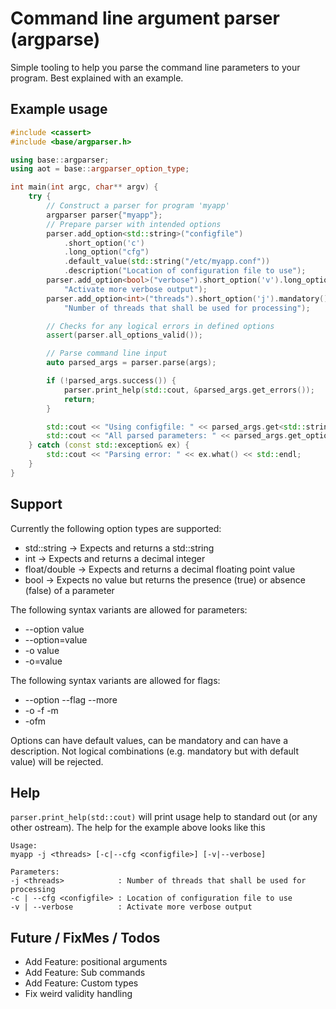 # Command line argument parser (argparse)

Simple tooling to help you parse the command line parameters to your program. Best explained with an example.

## Example usage

```cpp
#include <cassert>
#include <base/argparser.h>

using base::argparser;
using aot = base::argparser_option_type;

int main(int argc, char** argv) {
    try {
        // Construct a parser for program 'myapp'
        argparser parser{"myapp"};
        // Prepare parser with intended options
        parser.add_option<std::string>("configfile")
            .short_option('c')
            .long_option("cfg")
            .default_value(std::string("/etc/myapp.conf"))
            .description("Location of configuration file to use");
        parser.add_option<bool>("verbose").short_option('v').long_option("verbose").description(
            "Activate more verbose output");
        parser.add_option<int>("threads").short_option('j').mandatory().description(
            "Number of threads that shall be used for processing");

        // Checks for any logical errors in defined options
        assert(parser.all_options_valid());

        // Parse command line input
        auto parsed_args = parser.parse(args);

        if (!parsed_args.success()) {
            parser.print_help(std::cout, &parsed_args.get_errors());
            return;
        }

        std::cout << "Using configfile: " << parsed_args.get<std::string>("configfile") << std::endl;
        std::cout << "All parsed parameters: " << parsed_args.get_options() << std::endl;
    } catch (const std::exception& ex) {
        std::cout << "Parsing error: " << ex.what() << std::endl;
    }
}
```

## Support

Currently the following option types are supported:
* std::string  -> Expects and returns a std::string
* int          -> Expects and returns a decimal integer
* float/double -> Expects and returns a decimal floating point value
* bool         -> Expects no value but returns the presence (true) or absence (false) of a parameter

The following syntax variants are allowed for parameters:
* --option value
* --option=value
* -o value
* -o=value

The following syntax variants are allowed for flags:
* --option --flag --more
* -o -f -m
* -ofm

Options can have default values, can be mandatory and can have a description. Not logical combinations (e.g.
mandatory but with default value) will be rejected.

## Help

`parser.print_help(std::cout)` will print usage help to standard out (or any other ostream). The help for the
example above looks like this
```text
Usage:
myapp -j <threads> [-c|--cfg <configfile>] [-v|--verbose]

Parameters:
-j <threads>            : Number of threads that shall be used for processing
-c | --cfg <configfile> : Location of configuration file to use
-v | --verbose          : Activate more verbose output
```

## Future / FixMes / Todos

* Add Feature: positional arguments
* Add Feature: Sub commands
* Add Feature: Custom types
* Fix weird validity handling
